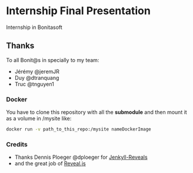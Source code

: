 # Internship Final Presentation
Internship in Bonitasoft


## Thanks
To all Bonit@s in specially to my team:
* Jérémy @jeremJR
* Duy @dtranquang
* Truc @tnguyen1

### Docker
You have to clone this repository with all the __submodule__ and then mount it as a volume in
 /mysite like:
```bash
docker run -v path_to_this_repo:/mysite nameDockerImage
```

### Credits

* Thanks Dennis Ploeger @dploeger for [Jenkyll-Reveals](https://github.com/dploeger/jekyll-revealjs)
* and the great job of [Reveal.js](http://lab.hakim.se/reveal-js/#/)
